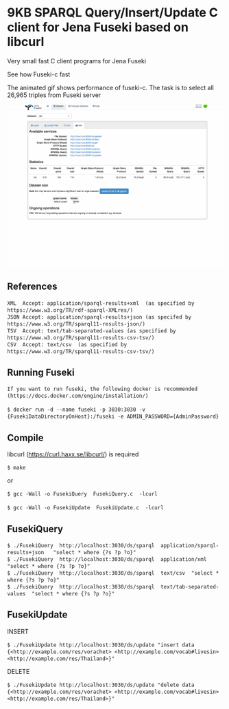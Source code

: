 # 9KB SPARQL Query/Insert/Update C client for Jena Fuseki based on libcurl
Very small fast C client programs for Jena Fuseki

See how Fuseki-c fast

The animated gif shows performance of fuseki-c. The task is to select all 26,965 triples from Fuseki server

![Logo](https://github.com/vorachet/fuseki-c/raw/master/images/screenshot.gif)


## References

```
XML  Accept: application/sparql-results+xml  (as specified by https://www.w3.org/TR/rdf-sparql-XMLres/)
JSON Accept: application/sparql-results+json (as specifed by https://www.w3.org/TR/sparql11-results-json/)
TSV  Accept: text/tab-separated-values (as specified by https://www.w3.org/TR/sparql11-results-csv-tsv/)
CSV  Accept: text/csv  (as specified by https://www.w3.org/TR/sparql11-results-csv-tsv/)
```

## Running Fuseki

```
If you want to run fuseki, the following docker is recommended (https://docs.docker.com/engine/installation/)

$ docker run -d --name fuseki -p 3030:3030 -v {FusekiDataDirectoryOnHost}:/fuseki -e ADMIN_PASSWORD={AdminPassword}

```


## Compile

libcurl (https://curl.haxx.se/libcurl/) is required


```
$ make
```

or

```
$ gcc -Wall -o FusekiQuery  FusekiQuery.c  -lcurl

$ gcc -Wall -o FusekiUpdate  FusekiUpdate.c  -lcurl
```


## FusekiQuery


```
$ ./FusekiQuery  http://localhost:3030/ds/sparql  application/sparql-results+json   "select * where {?s ?p ?o}"
$ ./FusekiQuery  http://localhost:3030/ds/sparql  application/xml  "select * where {?s ?p ?o}"
$ ./FusekiQuery  http://localhost:3030/ds/sparql  text/csv  "select * where {?s ?p ?o}"
$ ./FusekiQuery  http://localhost:3030/ds/sparql  text/tab-separated-values  "select * where {?s ?p ?o}"
```

## FusekiUpdate


INSERT
```
$ ./FusekiUpdate http://localhost:3030/ds/update "insert data {<http://example.com/res/vorachet> <http://example.com/vocab#livesin> <http://example.com/res/Thailand>}"
```

DELETE
```
$ ./FusekiUpdate http://localhost:3030/ds/update "delete data {<http://example.com/res/vorachet> <http://example.com/vocab#livesin> <http://example.com/res/Thailand>}"
```